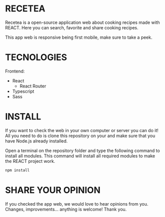 # RECETEA

Recetea is a open-source application web about cooking recipes made with REACT. Here you can search, favorite and share cooking recipes.

This app web is responsive being first mobile, make sure to take a peek.

<!-- ## - Mobile version

<p align="center">
<img src="./dataForReadme/.gif" width="350" height="650" />
</p>

## - Desktop version

<p align="center">
<img src="./dataForReadme/.gif" width="700" height="450" />
</p> -->

# TECNOLOGIES

Frontend:

- React
  - React Router
- Typescript
- Sass

<!-- Backend:

- Java Spring
- MySQL -->

# INSTALL

If you want to check the web in your own computer or server you can do it!
All you need to do is clone this repository on your and make sure that you have Node.js already installed.

Open a terminal on the repository folder and type the following command to install all modules. This command will install all required modules to make the REACT project work.

```cmd
npm install
```

<!-- # DATABASE & API

You will need the server API and the database that we created specifically for this.

In the link bellow you can find it and the instructions to make it work

- [Octonews API](https://github.com/carmenpelaez/Octonews_API "Octonews API") -->

# SHARE YOUR OPINION

If you checked the app web, we would love to hear opinions from you. Changes, improvements... anything is welcome! Thank you.
